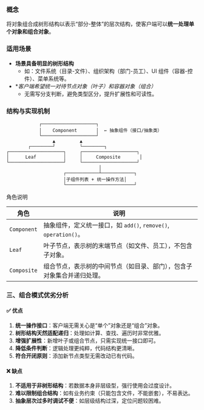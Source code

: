### 概念
将对象组合成树形结构以表示“部分-整体”的层次结构，使客户端可以**统一处理单个对象和组合对象**。
### 适用场景
- **场景具备明显的树形结构**
    - 如：文件系统（目录-文件）、组织架构（部门-员工）、UI 组件（容器-控件）、菜单系统等。   
- **客户端希望统一对待节点对象（叶子）和容器对象（组合）*
    - 无需写分支判断，避免类型区分，提升扩展性和可读性。
### 结构与实现机制
                ┌────────────────────┐
                │    Component       │  ← 抽象组件（接口/抽象类）
                └────────────────────┘
                     ▲         ▲
            ┌────────┘         └────────┐
    ┌────────────────────┐     ┌────────────────────┐
    │      Leaf          │     │     Composite       │
    └────────────────────┘     └────────────────────┘
                                      │
                         ┌────────────┴────────────┐
                         │子组件列表 + 统一操作方法│
                         └─────────────────────────┘

 角色说明

|角色|说明|
|---|---|
|`Component`|抽象组件，定义统一接口，如 `add()`, `remove()`, `operation()`。|
|`Leaf`|叶子节点，表示树的末端节点（如文件、员工），不包含子对象。|
|`Composite`|组合节点，表示树的中间节点（如目录、部门），包含子对象集合并递归处理。|
### 三、组合模式优劣分析

#### ✅ 优点

1. **统一操作接口**：客户端无需关心是“单个”对象还是“组合”对象。
2. **树形结构天然适配递归**：处理如计算、查找、遍历时非常优雅。
3. **增强扩展性**：新增叶子或组合节点，只需实现统一接口即可。
4. **降低条件判断**：逻辑处理更纯粹，代码结构更清晰。
5. **符合开闭原则**：添加新节点类型无需改动已有代码。

#### ❌ 缺点

1. **不适用于非树形结构**：若数据本身非层级型，强行使用会过度设计。
2. **难以限制组合结构**：如有业务约束（只能包含文件，不能嵌套），不易表达。
3. **抽象层次过多时调试不便**：如层级结构过深，定位问题较困难。
